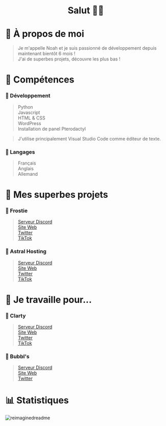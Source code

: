 <h1 align="center">Salut 👋🏼</h1>

# 🌱 À propos de moi
> Je m'appelle Noah et je suis passionné de développement depuis maintenant bientôt 6 mois !</br>J'ai de superbes projets, découvre les plus bas ! 

# 🌿 Compétences
### 🍂 Développement 
> Python</br>Javascript</br>HTML & CSS</br>WordPress</br>Installation de panel Pterodactyl

> J'utilise principalement Visual Studio Code comme éditeur de texte.

### 🌴 Langages
> Français</br>Anglais</br>Allemand

# 🍃 Mes superbes projets

### 💙 Frostie
> [Serveur Discord](https://discord.gg/dhM7ST5cup)</br>[Site Web](https://frostie.fr)</br>[Twitter](https://twitter.com/FrostieSupport)</br>[TikTok](https://tiktok.com/@frostie.fr)

### 🚀 Astral Hosting
> [Serveur Discord](https://astral-hosting.fr/discord)</br>[Site Web](https://astral-hosting.fr)</br>[Twitter](https://astral-hosting.fr/twitter)</br>[TikTok](https://astral-hosting.fr/TikTok)

# 💼 Je travaille pour...

### 💜 Clarty
> [Serveur Discord](https://discord.gg/gfGrr97R69)</br>[Site Web](https://clarty.org)</br>[Twitter](https://twitter.com/ClartySupport)</br>[TikTok](https://tiktok.com/@clarty.org)

### 🫧 Bubbl's
> [Serveur Discord](https://discord.gg/CtjU8mSUKw)</br>[Site Web](https://bubbls.fr)</br>[Twitter](https://twitter.com/The_Bubbls)

# 📊 Statistiques

<img src="https://myreadme.vercel.app/api/embed/NoahPrm?panels=userstatistics,toprepositories,toplanguages,commitgraph" alt="reimaginedreadme" />
